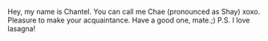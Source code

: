 Hey, my name is Chantel. You can call me Chae (pronounced as Shay) xoxo. Pleasure to make your acquaintance. Have a good one, mate.;) P.S. I love lasagna!
